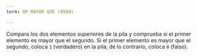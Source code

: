 ```yaml
---
term: OP_MAYOR QUE (0XA0)

---
```

Compara los dos elementos superiores de la pila y comprueba si el primer elemento es mayor que el segundo. Si el primer elemento es mayor que el segundo, coloca `1` (verdadero) en la pila; de lo contrario, coloca `0` (falso).